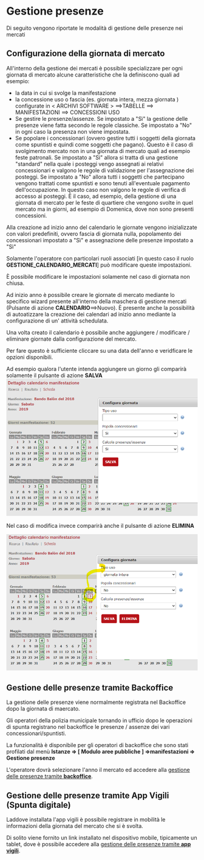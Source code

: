 # Gestione presenze
Di seguito vengono riportate le modalità di gestione delle presenze nei mercati

## Configurazione della giornata di mercato
All'interno della gestione dei mercati è possibile specializzare per ogni giornata di mercato alcune caratteristiche che la definiscono quali ad esempio:
- la data in cui si svolge la manifestazione
- la concessione uso o fascia (es. giornata intera, mezza giornata ) configurate in < ARCHIVI SOFTWARE > ==>TABELLE ==> MANIFESTAZIONI ==> CONCESSIONI USO
- Se gestire le presenze/assenze. Se impostato a "Sì" la gestione delle presenze viene fatta secondo le regole classiche. Se impostato a "No" in ogni caso la presenza non viene impostata.
- Se popolare i concessionari (ovvero gestire tutti i soggetti della giornata come spuntisti e quindi come soggetti che pagano). 
Questo è il caso di svolgimento mercato non in una giornata di mercato quali ad esempio feste patronali. 
Se impostato a "Sì" allora si tratta di una gestione "standard" nella quale i posteggi vengo assegnati ai relativi concessionari e valgono le regole di validazione per l'assegnazione dei posteggi. 
Se impostato a "No" allora tutti i soggetti che partecipano vengono trattati come spuntisti e sono tenuti all'eventuale pagamento dell'occupazione. In questo caso non valgono le regole di verifica di accesso ai posteggi. È il caso, ad esempio, della gestione di una giornata di mercato per le feste di quartiere che vengono svolte in quel mercato ma in giorni, ad esempio di Domenica, dove non sono presenti concessioni. 

Alla creazione ad inizio anno del calendario le giornate vengono inizializzate con valori predefiniti, ovvero fascia di giornata nulla, popolamento dei concessionari impostato a "Sì" e assegnazione delle presenze impostato a "Sì"

Solamente l'operatore con particolari ruoli associati [in questo caso il ruolo **GESTIONE_CALENDARIO_MERCATI**] può modificare queste impostazioni.

È possibile modificare le impostazioni solamente nel caso di giornata non chiusa.

Ad inizio anno è possibile creare le giornate di mercato mediante lo specifico wizard presente all'interno della maschera di gestione mercati (Pulsante di azione **CALENDARIO**==>Nuovo).
È presente anche la possibilità di autoatizzare la creazione dei calendari ad inizio anno mediante la configurazione di un' attività schedulata.

Una volta creato il calendario è possibile anche aggiungere / modificare / eliminare giornate dalla configurazione del mercato.

Per fare questo è sufficiente cliccare su una data dell'anno e veridficare le opzioni disponibili.

Ad esempio qualora l'utente intenda aggiungere un giorno gli comparirà solamente il pulsante di azione **SALVA**
![](./immagini/calendario_2.png)


Nel caso di modifica invece comparirà anche il pulsante di azione **ELIMINA**

![](./immagini/calendario_3.png)

## Gestione delle presenze tramite Backoffice
La gestione delle presenze viene normalmente registrata nel Backoffice dopo la giornata di maercato. 

Gli operatori della polizia municipale tornando in ufficio dopo le operazioni di spunta registrano nel backoffice le presenze / assenze dei vari concessionari/spuntisti.

La funzionalità è disponibile per gli operatori di backoffice che sono stati profilati dal menù **Istanze => [ Modulo aree pubbliche ] =>manifestazioni => Gestione presenze**

L'operatore dovrà selezionare l'anno il mercato ed accedere alla [gestione delle presenze tramite **backoffice**](./gestione-presenze-backoffice.md).

## Gestione delle presenze tramite App Vigili (Spunta digitale)

Laddove installata l'app vigili è possibile registrare in mobilità le informazioni della giornata del mercato che si è svolta.

Di solito viene fornito un link installato nel dispositivo mobile, tipicamente un tablet, dove è possibile accedere alla [gestione delle presenze tramite **app vigili**](./gestione-presenze-app-vigili.md).